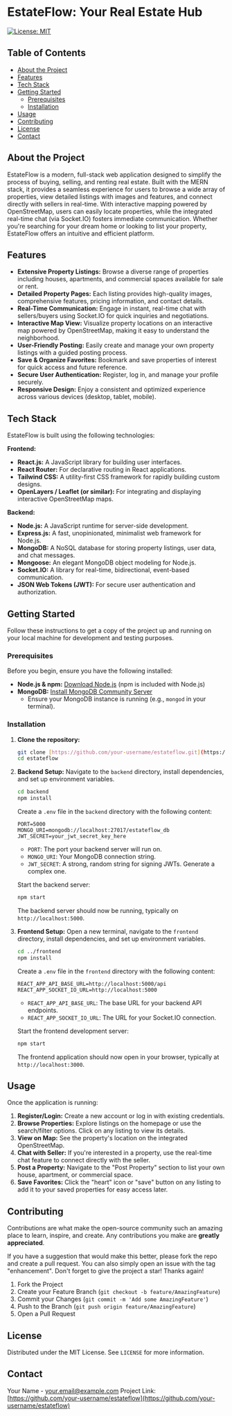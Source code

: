 # EstateFlow: Your Real Estate Hub

[![License: MIT](https://img.shields.io/badge/License-MIT-yellow.svg)](https://opensource.org/licenses/MIT)

## Table of Contents

* [About the Project](#about-the-project)
* [Features](#features)
* [Tech Stack](#tech-stack)
* [Getting Started](#getting-started)
    * [Prerequisites](#prerequisites)
    * [Installation](#installation)
* [Usage](#usage)
* [Contributing](#contributing)
* [License](#license)
* [Contact](#contact)

## About the Project

EstateFlow is a modern, full-stack web application designed to simplify the process of buying, selling, and renting real estate. Built with the MERN stack, it provides a seamless experience for users to browse a wide array of properties, view detailed listings with images and features, and connect directly with sellers in real-time. With interactive mapping powered by OpenStreetMap, users can easily locate properties, while the integrated real-time chat (via Socket.IO) fosters immediate communication. Whether you're searching for your dream home or looking to list your property, EstateFlow offers an intuitive and efficient platform.

## Features

* **Extensive Property Listings:** Browse a diverse range of properties including houses, apartments, and commercial spaces available for sale or rent.
* **Detailed Property Pages:** Each listing provides high-quality images, comprehensive features, pricing information, and contact details.
* **Real-Time Communication:** Engage in instant, real-time chat with sellers/buyers using Socket.IO for quick inquiries and negotiations.
* **Interactive Map View:** Visualize property locations on an interactive map powered by OpenStreetMap, making it easy to understand the neighborhood.
* **User-Friendly Posting:** Easily create and manage your own property listings with a guided posting process.
* **Save & Organize Favorites:** Bookmark and save properties of interest for quick access and future reference.
* **Secure User Authentication:** Register, log in, and manage your profile securely.
* **Responsive Design:** Enjoy a consistent and optimized experience across various devices (desktop, tablet, mobile).

## Tech Stack

EstateFlow is built using the following technologies:

**Frontend:**
* **React.js:** A JavaScript library for building user interfaces.
* **React Router:** For declarative routing in React applications.
* **Tailwind CSS:** A utility-first CSS framework for rapidly building custom designs.
* **OpenLayers / Leaflet (or similar):** For integrating and displaying interactive OpenStreetMap maps.

**Backend:**
* **Node.js:** A JavaScript runtime for server-side development.
* **Express.js:** A fast, unopinionated, minimalist web framework for Node.js.
* **MongoDB:** A NoSQL database for storing property listings, user data, and chat messages.
* **Mongoose:** An elegant MongoDB object modeling for Node.js.
* **Socket.IO:** A library for real-time, bidirectional, event-based communication.
* **JSON Web Tokens (JWT):** For secure user authentication and authorization.

## Getting Started

Follow these instructions to get a copy of the project up and running on your local machine for development and testing purposes.

### Prerequisites

Before you begin, ensure you have the following installed:

* **Node.js & npm:** [Download Node.js](https://nodejs.org/en/download/) (npm is included with Node.js)
* **MongoDB:** [Install MongoDB Community Server](https://docs.mongodb.com/manual/installation/)
    * Ensure your MongoDB instance is running (e.g., `mongod` in your terminal).

### Installation

1.  **Clone the repository:**
    ```bash
    git clone [https://github.com/your-username/estateflow.git](https://github.com/your-username/estateflow.git)
    cd estateflow
    ```

2.  **Backend Setup:**
    Navigate to the `backend` directory, install dependencies, and set up environment variables.

    ```bash
    cd backend
    npm install
    ```

    Create a `.env` file in the `backend` directory with the following content:

    ```
    PORT=5000
    MONGO_URI=mongodb://localhost:27017/estateflow_db
    JWT_SECRET=your_jwt_secret_key_here
    ```
    * `PORT`: The port your backend server will run on.
    * `MONGO_URI`: Your MongoDB connection string.
    * `JWT_SECRET`: A strong, random string for signing JWTs. Generate a complex one.

    Start the backend server:

    ```bash
    npm start
    ```
    The backend server should now be running, typically on `http://localhost:5000`.

3.  **Frontend Setup:**
    Open a new terminal, navigate to the `frontend` directory, install dependencies, and set up environment variables.

    ```bash
    cd ../frontend
    npm install
    ```

    Create a `.env` file in the `frontend` directory with the following content:

    ```
    REACT_APP_API_BASE_URL=http://localhost:5000/api
    REACT_APP_SOCKET_IO_URL=http://localhost:5000
    ```
    * `REACT_APP_API_BASE_URL`: The base URL for your backend API endpoints.
    * `REACT_APP_SOCKET_IO_URL`: The URL for your Socket.IO connection.

    Start the frontend development server:

    ```bash
    npm start
    ```
    The frontend application should now open in your browser, typically at `http://localhost:3000`.

## Usage

Once the application is running:

1.  **Register/Login:** Create a new account or log in with existing credentials.
2.  **Browse Properties:** Explore listings on the homepage or use the search/filter options. Click on any listing to view its details.
3.  **View on Map:** See the property's location on the integrated OpenStreetMap.
4.  **Chat with Seller:** If you're interested in a property, use the real-time chat feature to connect directly with the seller.
5.  **Post a Property:** Navigate to the "Post Property" section to list your own house, apartment, or commercial space.
6.  **Save Favorites:** Click the "heart" icon or "save" button on any listing to add it to your saved properties for easy access later.

## Contributing

Contributions are what make the open-source community such an amazing place to learn, inspire, and create. Any contributions you make are **greatly appreciated**.

If you have a suggestion that would make this better, please fork the repo and create a pull request. You can also simply open an issue with the tag "enhancement".
Don't forget to give the project a star! Thanks again!

1.  Fork the Project
2.  Create your Feature Branch (`git checkout -b feature/AmazingFeature`)
3.  Commit your Changes (`git commit -m 'Add some AmazingFeature'`)
4.  Push to the Branch (`git push origin feature/AmazingFeature`)
5.  Open a Pull Request

## License

Distributed under the MIT License. See `LICENSE` for more information.

## Contact

Your Name - [your.email@example.com](mailto:your.email@example.com)
Project Link: [https://github.com/your-username/estateflow](https://github.com/your-username/estateflow)
